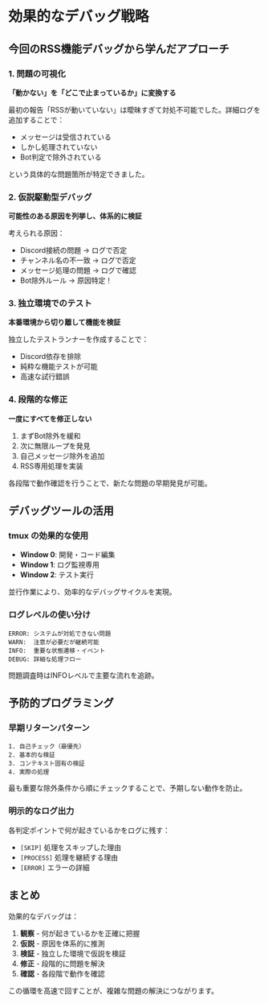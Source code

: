 # 効果的なデバッグ戦略

## 今回のRSS機能デバッグから学んだアプローチ

### 1. 問題の可視化

**「動かない」を「どこで止まっているか」に変換する**

最初の報告「RSSが動いていない」は曖昧すぎて対処不可能でした。詳細ログを追加することで：

- メッセージは受信されている
- しかし処理されていない
- Bot判定で除外されている

という具体的な問題箇所が特定できました。

### 2. 仮説駆動型デバッグ

**可能性のある原因を列挙し、体系的に検証**

考えられる原因：
- Discord接続の問題 → ログで否定
- チャンネル名の不一致 → ログで否定
- メッセージ処理の問題 → ログで確認
- Bot除外ルール → 原因特定！

### 3. 独立環境でのテスト

**本番環境から切り離して機能を検証**

独立したテストランナーを作成することで：
- Discord依存を排除
- 純粋な機能テストが可能
- 高速な試行錯誤

### 4. 段階的な修正

**一度にすべてを修正しない**

1. まずBot除外を緩和
2. 次に無限ループを発見
3. 自己メッセージ除外を追加
4. RSS専用処理を実装

各段階で動作確認を行うことで、新たな問題の早期発見が可能。

## デバッグツールの活用

### tmux の効果的な使用

- **Window 0**: 開発・コード編集
- **Window 1**: ログ監視専用
- **Window 2**: テスト実行

並行作業により、効率的なデバッグサイクルを実現。

### ログレベルの使い分け

```
ERROR: システムが対処できない問題
WARN:  注意が必要だが継続可能
INFO:  重要な状態遷移・イベント
DEBUG: 詳細な処理フロー
```

問題調査時はINFOレベルで主要な流れを追跡。

## 予防的プログラミング

### 早期リターンパターン

```
1. 自己チェック（最優先）
2. 基本的な検証
3. コンテキスト固有の検証
4. 実際の処理
```

最も重要な除外条件から順にチェックすることで、予期しない動作を防止。

### 明示的なログ出力

各判定ポイントで何が起きているかをログに残す：
- `[SKIP]` 処理をスキップした理由
- `[PROCESS]` 処理を継続する理由
- `[ERROR]` エラーの詳細

## まとめ

効果的なデバッグは：

1. **観察** - 何が起きているかを正確に把握
2. **仮説** - 原因を体系的に推測
3. **検証** - 独立した環境で仮説を検証
4. **修正** - 段階的に問題を解決
5. **確認** - 各段階で動作を確認

この循環を高速で回すことが、複雑な問題の解決につながります。